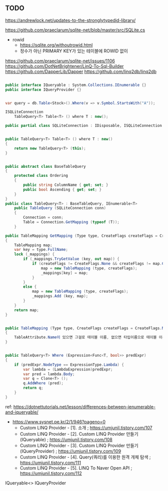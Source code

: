 ## TODO

https://andrewlock.net/updates-to-the-stronglytypedid-library/

https://github.com/praeclarum/sqlite-net/blob/master/src/SQLite.cs


- rowid
  - https://sqlite.org/withoutrowid.html
  - 정수가 아닌 PRIMARY KEY가 있는 테이블에 ROWID 없이 


https://github.com/praeclarum/sqlite-net/issues/1106
https://github.com/DotNetBrightener/LinQ-To-Sql-Builder
https://github.com/DapperLib/Dapper
https://github.com/linq2db/linq2db
 



``` csharp

public interface IQueryable : System.Collections.IEnumerable {}
public interface IQueryProvider {}


var query = db.Table<Stock>().Where(v => v.Symbol.StartsWith("A"));

ISQLiteConnection
    TableQuery<T> Table<T> () where T : new();

public partial class SQLiteConnection : IDisposable, ISQLiteConnection


public TableQuery<T> Table<T> () where T : new()
{
    return new TableQuery<T> (this);
}


public abstract class BaseTableQuery
{
    protected class Ordering
    {
        public string ColumnName { get; set; }
        public bool Ascending { get; set; }
    }
}
public class TableQuery<T> : BaseTableQuery, IEnumerable<T>
    public TableQuery (SQLiteConnection conn)
    {
        Connection = conn;
        Table = Connection.GetMapping (typeof (T));
    }

public TableMapping GetMapping (Type type, CreateFlags createFlags = CreateFlags.None)
{
    TableMapping map;
    var key = type.FullName;
    lock (_mappings) {
        if (_mappings.TryGetValue (key, out map)) {
            if (createFlags != CreateFlags.None && createFlags != map.CreateFlags) {
                map = new TableMapping (type, createFlags);
                _mappings[key] = map;
            }
        }
        else {
            map = new TableMapping (type, createFlags);
            _mappings.Add (key, map);
        }
    }
    return map;
}


public TableMapping (Type type, CreateFlags createFlags = CreateFlags.None)
{
    TableAttribute.Name이 있으면 그걸로 테이블 이름, 없으면 타입이름으로 테이블 이름
}


public TableQuery<T> Where (Expression<Func<T, bool>> predExpr)
{
    if (predExpr.NodeType == ExpressionType.Lambda) {
        var lambda = (LambdaExpression)predExpr;
        var pred = lambda.Body;
        var q = Clone<T> ();
        q.AddWhere (pred);
        return q;
    }
}
```

ref: https://dotnettutorials.net/lesson/differences-between-ienumerable-and-iqueryable/



- https://www.sysnet.pe.kr/2/1/946?pageno=0
  - Custom LINQ Provider - [1]. 소개 ; https://umjunil.tistory.com/107
  - Custom LINQ Provider - [2]. Custom LINQ Provider 만들기 (IQueryable) ; https://umjunil.tistory.com/108
  - Custom LINQ Provider - [3]. Custom LINQ Provider 만들기 (IQueryProvider) ; https://umjunil.tistory.com/109
  - Custom LINQ Provider - [4]. Query(쿼리)를 이용한 원격 개체 탐색 ; https://umjunil.tistory.com/111
  - Custom LINQ Provider - [5]. LINQ To Naver Open API ; https://umjunil.tistory.com/112


IQueryable<>
IQueryProvider